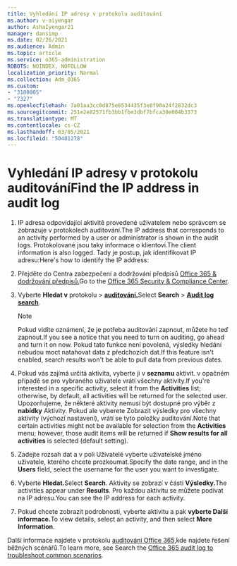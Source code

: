 ```yaml
---
title: Vyhledání IP adresy v protokolu auditování
ms.author: v-aiyengar
author: AshaIyengar21
manager: dansimp
ms.date: 02/26/2021
ms.audience: Admin
ms.topic: article
ms.service: o365-administration
ROBOTS: NOINDEX, NOFOLLOW
localization_priority: Normal
ms.collection: Adm_O365
ms.custom:
- "3100005"
- "7327"
ms.openlocfilehash: 7a01aa3cc0d875e6534435f3e8f90a24f2832dc3
ms.sourcegitcommit: 251e2e82571fb3bb1fbe3dbf7bfca30e004b3373
ms.translationtype: MT
ms.contentlocale: cs-CZ
ms.lasthandoff: 03/05/2021
ms.locfileid: "50481278"
---
```

# <a name="find-the-ip-address-in-audit-log"></a><span data-ttu-id="58334-102">Vyhledání IP adresy v protokolu auditování</span><span class="sxs-lookup"><span data-stu-id="58334-102">Find the IP address in audit log</span></span>

1. <span data-ttu-id="58334-103">IP adresa odpovídající aktivitě provedené uživatelem nebo správcem se zobrazuje v protokolech auditování.</span><span class="sxs-lookup"><span data-stu-id="58334-103">The IP address that corresponds to an activity performed by a user or administrator is shown in the audit logs.</span></span> <span data-ttu-id="58334-104">Protokolované jsou taky informace o klientovi.</span><span class="sxs-lookup"><span data-stu-id="58334-104">The client information is also logged.</span></span> <span data-ttu-id="58334-105">Tady je postup, jak identifikovat IP adresu:</span><span class="sxs-lookup"><span data-stu-id="58334-105">Here's how to identify the IP address:</span></span>

1. <span data-ttu-id="58334-106">Přejděte do Centra zabezpečení a dodržování předpisů [Office 365 & dodržování předpisů.](https://go.microsoft.com/fwlink/p/?linkid=2077143)</span><span class="sxs-lookup"><span data-stu-id="58334-106">Go to the [Office 365 Security & Compliance Center](https://go.microsoft.com/fwlink/p/?linkid=2077143).</span></span>
1. <span data-ttu-id="58334-107">Vyberte **Hledat v** protokolu  >  **[auditování.](https://go.microsoft.com/fwlink/?linkid=2103759)**</span><span class="sxs-lookup"><span data-stu-id="58334-107">Select **Search** > **[Audit log search](https://go.microsoft.com/fwlink/?linkid=2103759)**.</span></span>
    > [!NOTE]
    > <span data-ttu-id="58334-108">Pokud vidíte oznámení, že je potřeba auditování zapnout, můžete ho teď zapnout.</span><span class="sxs-lookup"><span data-stu-id="58334-108">If you see a notice that you need to turn on auditing, go ahead and turn it on now.</span></span> <span data-ttu-id="58334-109">Pokud tato funkce není povolená, výsledky hledání nebudou moct natahovat data z předchozích dat.</span><span class="sxs-lookup"><span data-stu-id="58334-109">If this feature isn't enabled, search results won't be able to pull data from previous dates.</span></span>
1. <span data-ttu-id="58334-110">Pokud vás zajímá určitá aktivita, vyberte ji v **seznamu** aktivit. v opačném případě se pro vybraného uživatele vrátí všechny aktivity.</span><span class="sxs-lookup"><span data-stu-id="58334-110">If you're interested in a specific activity, select it from the **Activities** list; otherwise, by default, all activities will be returned for the selected user.</span></span> <span data-ttu-id="58334-111">Upozorňujeme, že některé aktivity nemusí být dostupné pro výběr z **nabídky** Aktivity. Pokud ale vyberete Zobrazit  výsledky pro všechny aktivity (výchozí nastavení), vrátí se tyto položky auditování.</span><span class="sxs-lookup"><span data-stu-id="58334-111">Note that certain activities might not be available for selection from the **Activities** menu; however, those audit items will be returned if **Show results for all activities** is selected (default setting).</span></span>
1. <span data-ttu-id="58334-112">Zadejte rozsah dat a  v poli Uživatelé vyberte uživatelské jméno uživatele, kterého chcete prozkoumat.</span><span class="sxs-lookup"><span data-stu-id="58334-112">Specify the date range, and in the **Users** field, select the username for the user you want to investigate.</span></span>
1. <span data-ttu-id="58334-113">Vyberte **Hledat.**</span><span class="sxs-lookup"><span data-stu-id="58334-113">Select **Search**.</span></span> <span data-ttu-id="58334-114">Aktivity se zobrazí v části **Výsledky.**</span><span class="sxs-lookup"><span data-stu-id="58334-114">The activities appear under **Results**.</span></span> <span data-ttu-id="58334-115">Pro každou aktivitu se můžete podívat na IP adresu.</span><span class="sxs-lookup"><span data-stu-id="58334-115">You can see the IP address for each activity.</span></span>
1. <span data-ttu-id="58334-116">Pokud chcete zobrazit podrobnosti, vyberte aktivitu a pak **vyberte Další informace.**</span><span class="sxs-lookup"><span data-stu-id="58334-116">To view details, select an activity, and then select **More Information**.</span></span>

<span data-ttu-id="58334-117">Další informace najdete v protokolu [auditování Office 365,](https://go.microsoft.com/fwlink/?linkid=2103944)kde najdete řešení běžných scénářů.</span><span class="sxs-lookup"><span data-stu-id="58334-117">To learn more, see Search the [Office 365 audit log to troubleshoot common scenarios](https://go.microsoft.com/fwlink/?linkid=2103944).</span></span>